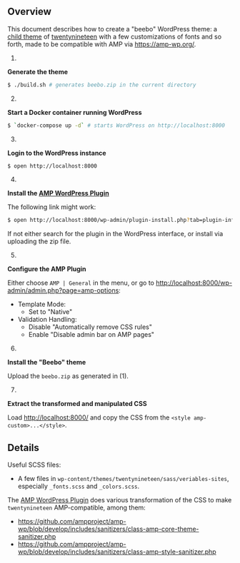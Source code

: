 ## Overview

This document describes how to create a "beebo" WordPress theme: a [child
theme](https://developer.wordpress.org/themes/advanced-topics/child-themes/) of
[twentynineteen](https://wordpress.org/themes/twentynineteen/) with a few
customizations of fonts and so forth, made to be compatible with AMP via
<https://amp-wp.org/>.

1.

**Generate the theme**

```sh
$ ./build.sh # generates beebo.zip in the current directory
```

2.

**Start a Docker container running WordPress**

```sh
$ `docker-compose up -d` # starts WordPress on http://localhost:8000
```

3.

**Login to the WordPress instance**

```sh
$ open http://localhost:8000
```

4.

**Install the [AMP WordPress Plugin](https://wordpress.org/plugins/amp/)**

The following link might work:

```sh
$ open http://localhost:8000/wp-admin/plugin-install.php?tab=plugin-information&plugin=amp&TB_iframe=true&width=600&height=550
```

If not either search for the plugin in the WordPress interface, or install via
uploading the zip file. 

5.

**Configure the AMP Plugin**

Either choose `AMP | General` in the menu, or go to <http://localhost:8000/wp-admin/admin.php?page=amp-options>:

  * Template Mode:
    * Set to "Native"
  * Validation Handling:
    * Disable "Automatically remove CSS rules"
    * Enable "Disable admin bar on AMP pages"

6.

**Install the "Beebo" theme**

Upload the `beebo.zip` as generated in (1).

7.

**Extract the transformed and manipulated CSS**

Load <http://localhost:8000/> and copy the CSS from the `<style amp-custom>...</style>`.

## Details

Useful SCSS files:

  * A few files in `wp-content/themes/twentynineteen/sass/veriables-sites`,
    especially `_fonts.scss` and `_colors.scss`.

The [AMP WordPress Plugin](https://wordpress.org/plugins/amp/) does various
transformation of the CSS to make `twentynineteen` AMP-compatible, among them:

  * <https://github.com/ampproject/amp-wp/blob/develop/includes/sanitizers/class-amp-core-theme-sanitizer.php>
  * <https://github.com/ampproject/amp-wp/blob/develop/includes/sanitizers/class-amp-style-sanitizer.php>